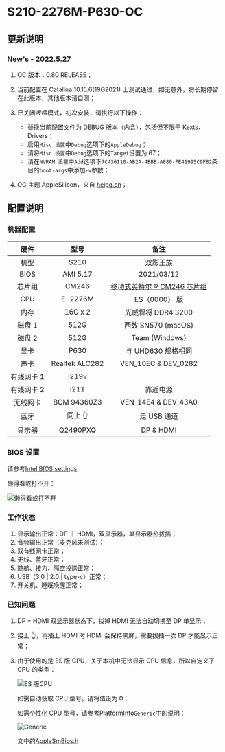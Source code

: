 # S210-2276M-P630-OC

## 更新说明

### New's - 2022.5.27

1. OC 版本：0.80 RELEASE；
2. 当前配置在 Catalina 10.15.6(19G2021) 上测试通过，如无意外，将长期停留在此版本，其他版本请自测；
3. 已关闭啰嗦模式，初次安装，请执行以下操作：

   - 替换当前配置文件为 DEBUG 版本（内含），包括但不限于 Kexts、Drivers；
   - 启用`Misc 设置`中`Debug`选项下的`AppleDebug`；
   - 请将`Misc 设置`中`Debug`选项下的`Target`设置为 67；
   - 请在`NVRAM 设置`中`Add`选项下`7C436110-AB2A-4BBB-A880-FE41995C9F82`条目的`boot-args`中添加`-v`参数；

4. OC 主题 AppleSilicon，来自 [heipg.cn](https://heipg.cn/)；

## 配置说明

### 机器配置

|    硬件    |      型号      |                                                                 备注                                                                 |
| :--------: | :------------: | :----------------------------------------------------------------------------------------------------------------------------------: |
|    机型    |      S210      |                                                               双影王族                                                               |
|    BIOS    |    AMI 5.17    |                                                              2021/03/12                                                              |
|   芯片组   |     CM246      | [移动式英特尔 ® CM246 芯片组](https://www.intel.cn/content/www/cn/zh/products/sku/135100/mobile-intel-cm246-chipset/compatible.html) |
|    CPU     |    E-2276M     |                                                            ES（0000） 版                                                             |
|    内存    |    16G x 2     |                                                          光威悍将 DDR4 3200                                                          |
|   磁盘 1   |      512G      |                                                          西数 SN570 (macOS)                                                          |
|   磁盘 2   |      512G      |                                                            Team (Windows)                                                            |
|    显卡    |      P630      |                                                          与 UHD630 规格相同                                                          |
|    声卡    | Realtek ALC282 |                                                         VEN_10EC & DEV_0282                                                          |
| 有线网卡 1 |     i219v      |                                                                                                                                      |
| 有线网卡 2 |      i211      |                                                               靠近电源                                                               |
|  无线网卡  |  BCM 94360Z3   |                                                         VEN_14E4 & DEV_43A0                                                          |
|    蓝牙    |    同上 👆     |                                                             走 USB 通道                                                              |
|   显示器   |    Q2490PXQ    |                                                              DP & HDMI                                                               |

### BIOS 设置

请参考[Intel BIOS settings](https://dortania.github.io/OpenCore-Install-Guide/config.plist/coffee-lake.html#intel-bios-settings)

懒得看或打不开：

![懒得看或打不开](https://tva1.sinaimg.cn/large/e6c9d24ely1h2n4yncs1nj21aq0u0n1s.jpg)

### 工作状态

1. 显示输出正常：DP ｜ HDMI，双显示器，单显示器热拔插；
2. 音频输出正常（麦克风未测试）；
3. 双有线网卡正常；
4. 无线、蓝牙正常；
5. 随航、接力、隔空投送正常；
6. USB（3.0 | 2.0 | type-c）正常；
7. 开关机、睡眠唤醒正常；

### 已知问题

1. DP + HDMI 双显示器状态下，拔掉 HDMI 无法自动切换至 DP 单显示；
2. 接上 👆，再插上 HDMI 时 HDMI 会保持黑屏，需要拔插一次 DP 才能显示正常；
3. 由于使用的是 ES 版 CPU，关于本机中无法显示 CPU 信息，所以自定义了 CPU 的类型：

   ![ES 版CPU](https://tva1.sinaimg.cn/large/e6c9d24ely1h2n4srl05tj20xn0bwgn8.jpg)

   如需自动获取 CPU 型号，请将值设为 0；

   如需个性化 CPU 型号，请参考[PlatformInfo](https://dortania.github.io/OpenCore-Install-Guide/config.plist/coffee-lake.html#platforminfo)`Generic`中的说明：

   ![Generic](https://tva1.sinaimg.cn/large/e6c9d24ely1h2n5bl11x5j21es06idgm.jpg)

   文中的[AppleSmBios.h](https://github.com/acidanthera/OpenCorePkg/blob/master/Include/Apple/IndustryStandard/AppleSmBios.h)
